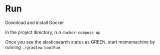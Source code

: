 # Run

Download and install Docker

In the project directory, run ```docker-compose up``` 

Once you see the elasticsearch status as GREEN, start mememachine by running ```./gradlew bootRun```